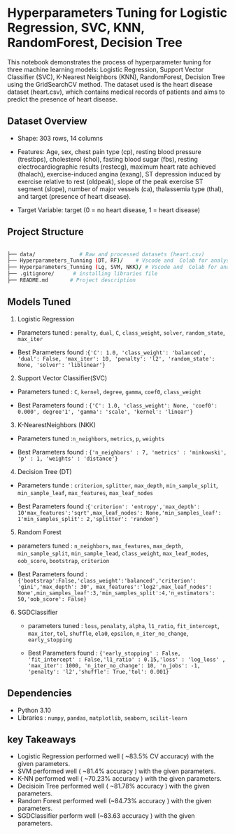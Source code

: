 
# Hyperparameters Tuning for Logistic Regression, SVC, KNN, RandomForest, Decision Tree 

This notebook demonstrates the process of hyperparameter tuning for three machine learning models: Logistic Regression, Support Vector Classifier (SVC), K-Nearest Neighbors (KNN), RandomForest, Decision Tree using the GridSearchCV method. The dataset used is the heart disease dataset (heart.csv), which contains medical records of patients and aims to predict the presence of heart disease.

## Dataset Overview
- Shape: 303 rows, 14 columns

 - Features: Age, sex, chest pain type (cp), resting blood pressure (trestbps), cholesterol (chol), fasting blood sugar (fbs), resting electrocardiographic results (restecg), maximum heart rate achieved (thalach), exercise-induced angina (exang), ST depression induced by exercise relative to rest (oldpeak), slope of the peak exercise ST segment (slope), number of major vessels (ca), thalassemia type (thal), and target (presence of heart disease).

- Target Variable: target (0 = no heart disease, 1 = heart disease)
## Project Structure
``` bash 

├── data/		       # Raw and processed datasets (heart.csv)
├── Hyperparameters_Tunning (DT, RF)/    # Vscode and  Colab for analysis and model building
├── Hyperparameters_Tunning (Lg, SVM, NKK)/ # Vscode and  Colab for analysis and model building
├── .gitignore/	     # installing libraries file
├── README.md	    # Project description

```
## Models Tuned
1. Logistic Regression 
- Parameters tuned : `penalty`, `dual`, `C`, `class_weight`, `solver`, `random_state`, `max_iter`

- Best Parameters found :`{'C': 1.0, 'class_weight': 'balanced', 'dual': False, 'max_iter': 10, 'penalty': 'l2', 'random_state': None, 'solver': 'liblinear'}`

2. Support Vector Classifier(SVC)
- Parameters tuned : `C`, `kernel`, `degree`, `gamma`, `coef0`, `class_weight`
 
 - Best Parameters found :    `{'C': 1.0, 'class_weight': None, 'coef0': 0.000', degree'1', 'gamma': 'scale', 'kernel': 'linear'}`

3. K-NearestNeighbors (NKK)
- Parameters tuned :`n_neighbors`, `metrics`, `p`, `weights`

- Best Parameters found : `{'n_neighbors' : 7, 'metrics' : 'minkowski', 'p' : 1, 'weights' : 'distance'}`

4. Decision Tree (DT)
- Parameters tunde : `criterion`, `splitter`, `max_depth`, `min_sample_split`, `min_sample_leaf`, `max_features`, `max_leaf_nodes`

- Best Parameters found :`{'criterion': 'entropy','max_depth': 10'max_features':'sqrt',max_leaf_nodes': None,'min_samples_leaf': 1'min_samples_split': 2,'splitter': 'random'}`

5. Random Forest
- parameters tuned : `n_neighbors`, `max_features`, `max_depth`, `min_sample_split`, `min_sample_lead`, `class_weight`, `max_leaf_modes`, `oob_score`, `bootstrap`, `criterion`

- Best Parameters found : `{'bootstrap':False,'class_weight':'balanced','criterion': 'gini','max_depth': 30', max_features':'log2',max_leaf_nodes': None',min_samples_leaf':3,'min_samples_split':4,'n_estimators': 50,'oob_score': False}`

6. SGDClassifier
   - parameters tuned : `loss`, `penalaty`, `alpha`, `l1_ratio`, `fit_intercept`, `max_iter`, `tol`, `shuffle`, `ela0`, `epsilon`, `n_iter_no_change`, `early_stopping`
  
   - Best Parameters found : `{'early_stopping' : False, 'fit_intercept' : False,'l1_ratio' : 0.15,'loss' : 'log_loss' , 'max_iter': 1000, 'n_iter_no_change': 10, 'n_jobs': -1, 'penalty': 'l2','shuffle': True,'tol': 0.001}`

## Dependencies
- Python 3.10
- Libraries : `numpy`, `pandas`, `matplotlib`, `seaborn`, `scilit-learn`


## key Takeaways
- Logistic Regression performed well ( ~83.5% CV accuracy) with the given parameters.
- SVM  performed well ( ~81.4%  accuracy ) with the given parameters.
- K-NN performed well ( ~70.23%  accuracy ) with the given parameters.
- Decisioin Tree performed well ( ~81.78%  accuracy ) with the given parameters.
- Random Forest performed well (~84.73%  accuracy ) with the given parameters.
- SGDClassifier perform well (~83.63  accuracy ) with the given parameters.
